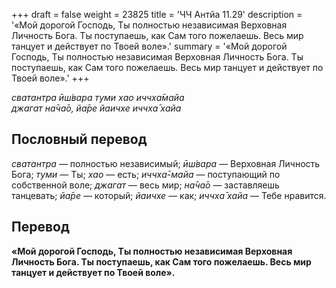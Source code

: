+++
draft = false
weight = 23825
title = 'ЧЧ Антйа 11.29'
description = '«Мой дорогой Господь, Ты полностью независимая Верховная Личность Бога. Ты поступаешь, как Сам того пожелаешь. Весь мир танцует и действует по Твоей воле».'
summary = '«Мой дорогой Господь, Ты полностью независимая Верховная Личность Бога. Ты поступаешь, как Сам того пожелаешь. Весь мир танцует и действует по Твоей воле».'
+++

_сватантра ӣш́вара туми хао иччха̄майа  
джагат на̄ча̄о, йа̄ре йаичхе иччха̄ хайа_

## Пословный перевод

_сватантра_ — полностью независимый; _ӣш́вара_ — Верховная Личность Бога; _туми_ — Ты; _хао_ — есть; _иччха̄_\-_майа_ — поступающий по собственной воле; _джагат_ — весь мир; _на̄ча̄о_ — заставляешь танцевать; _йа̄ре_ — который; _йаичхе_ — как; _иччха̄_ _хайа_ — Тебе нравится.

## Перевод

**«Мой дорогой Господь, Ты полностью независимая Верховная Личность Бога. Ты поступаешь, как Сам того пожелаешь. Весь мир танцует и действует по Твоей воле».**
